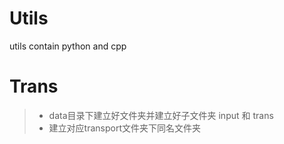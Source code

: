 # Utils
utils contain python and cpp
# Trans

> * data目录下建立好文件夹并建立好子文件夹 input 和 trans 
> * 建立对应transport文件夹下同名文件夹
